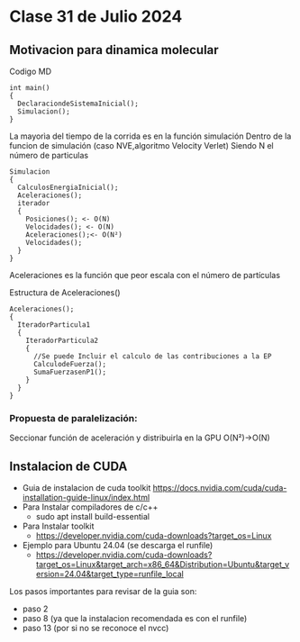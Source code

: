 # Clase 31 de Julio 2024
## Motivacion para dinamica molecular
Codigo MD
``````
int main()
{
  DeclaraciondeSistemaInicial();
  Simulacion();
}
``````
La mayorìa del tiempo de la corrida es en la función simulación
Dentro de la funcion de simulación (caso NVE,algoritmo Velocity Verlet)
Siendo N el número de particulas
``````
Simulacion
{
  CalculosEnergiaInicial();
  Aceleraciones();
  iterador
  {
    Posiciones(); <- O(N)
    Velocidades(); <- O(N)
    Aceleraciones();<- O(N²)
    Velocidades();
  }
}
``````
Aceleraciones es la función que peor escala
con el número de partículas

Estructura de Aceleraciones()
``````
Aceleraciones();
{
  IteradorParticula1
  {
    IteradorParticula2
    {
      //Se puede Incluir el calculo de las contribuciones a la EP
      CalculodeFuerza();
      SumaFuerzasenP1();
    }
  }
}
``````
### Propuesta de paralelización:
Seccionar función de aceleración y distribuirla en la GPU O(N²)->O(N)
## Instalacion de CUDA
* Guia de instalacion de cuda toolkit
  https://docs.nvidia.com/cuda/cuda-installation-guide-linux/index.html
* Para Instalar compiladores de c/c++
  * sudo apt install build-essential
* Para Instalar toolkit
  * https://developer.nvidia.com/cuda-downloads?target_os=Linux
* Ejemplo para Ubuntu 24.04 (se descarga el runfile)
  * https://developer.nvidia.com/cuda-downloads?target_os=Linux&target_arch=x86_64&Distribution=Ubuntu&target_version=24.04&target_type=runfile_local

Los pasos importantes para revisar de la guia son:
* paso 2
* paso 8 (ya que la instalacion recomendada es con el runfile)
* paso 13 (por si no se reconoce el nvcc)


